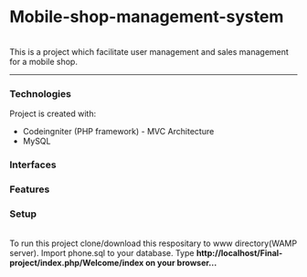 # Mobile-shop-management-system
<br>
This is a project which facilitate user management and sales management for a mobile shop.
<br>
<hr>

###  Technologies
Project is created with:

* Codeingniter (PHP framework) - MVC Architecture<br>
* MySQL<br>

###  Interfaces


### Features

### Setup
<br>
To run this project clone/download this respositary to www directory(WAMP server).
Import phone.sql to your database.
Type <b>http://localhost/Final-project/index.php/Welcome/index <b>on your browser...<br>

